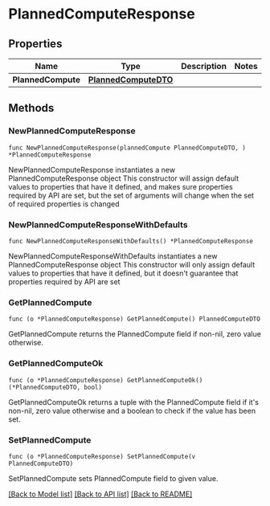 # PlannedComputeResponse

## Properties

Name | Type | Description | Notes
------------ | ------------- | ------------- | -------------
**PlannedCompute** | [**PlannedComputeDTO**](PlannedComputeDTO.md) |  | 

## Methods

### NewPlannedComputeResponse

`func NewPlannedComputeResponse(plannedCompute PlannedComputeDTO, ) *PlannedComputeResponse`

NewPlannedComputeResponse instantiates a new PlannedComputeResponse object
This constructor will assign default values to properties that have it defined,
and makes sure properties required by API are set, but the set of arguments
will change when the set of required properties is changed

### NewPlannedComputeResponseWithDefaults

`func NewPlannedComputeResponseWithDefaults() *PlannedComputeResponse`

NewPlannedComputeResponseWithDefaults instantiates a new PlannedComputeResponse object
This constructor will only assign default values to properties that have it defined,
but it doesn't guarantee that properties required by API are set

### GetPlannedCompute

`func (o *PlannedComputeResponse) GetPlannedCompute() PlannedComputeDTO`

GetPlannedCompute returns the PlannedCompute field if non-nil, zero value otherwise.

### GetPlannedComputeOk

`func (o *PlannedComputeResponse) GetPlannedComputeOk() (*PlannedComputeDTO, bool)`

GetPlannedComputeOk returns a tuple with the PlannedCompute field if it's non-nil, zero value otherwise
and a boolean to check if the value has been set.

### SetPlannedCompute

`func (o *PlannedComputeResponse) SetPlannedCompute(v PlannedComputeDTO)`

SetPlannedCompute sets PlannedCompute field to given value.



[[Back to Model list]](../README.md#documentation-for-models) [[Back to API list]](../README.md#documentation-for-api-endpoints) [[Back to README]](../README.md)



